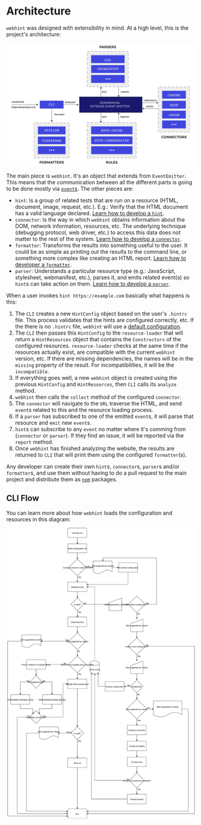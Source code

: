 # Architecture

`webhint` was designed with extensibility in mind. At a high level, this is
the project's architecture:

[![webhint's architecture](images/architecture.svg)](images/architecture.svg)

The main piece is `webhint`. It's an object that extends from `EventEmitter`.
This means that the communication between all the different parts is going to
be done mostly via [`event`s][events]. The other pieces are:

* `hint`: Is a group of related tests that are run on a resource (HTML,
  document, image, request, etc.). E.g.: Verify that the HTML document has a
  valid language declared.
  [Learn how to develop a `hint`][new hint].
* `connector`: Is the way in which `webhint` obtains information about the
  DOM, network information, resources, etc. The underlying technique (debugging
  protocol, web driver, etc.) to access this data does not matter to the rest
  of the system.
  [Learn how to develop a `connector`][new connector].
* `formatter`: Transforms the results into something useful to the user. It
  could be as simple as printing out the results to the command line, or
  something more complex like creating an HTML report.
  [Learn how to developer a `formatter`][new formatter].
* `parser`: Understands a particular resource type (e.g.: JavaScript,
  stylesheet, webmanifest, etc.), parses it, and emits related event(s) so
  `hint`s can take action on them.
  [Learn how to develop a `parser`][new parser].

When a user invokes `hint https://example.com` basically what happens is
this:

1. The `CLI` creates a new `HintConfig` object based on the user's
   `.hintrc` file. This process validates that the hints are configured
   correctly, etc. If the there is no `.hintrc` file, `webhint` will
   use a [default configuration][default configuration].
1. The `CLI` then passes this `HintConfig` to the `resource-loader` that
   will return a `HintResources` object that contains the `Constructors`
   of the configured resources. `resource-loader` checks at the same time if
   the resources actually exist, are compatible with the current `webhint`
   version, etc. If there are missing dependencies, the names will be in the
   `missing` property of the result. For incompatibilities, it will be the
   `incompatible`.
1. If everything goes well, a new `webhint` object is created using the
   previous `HintConfig` and `HintResources`, then `CLI` calls its
   `analyze` method.
1. `webhint` then calls the `collect` method of the configured `connector`.
1. The `connector` will navigate to the `URL` traverse the HTML, and send
   `event`s related to this and the resource loading process.
1. If a `parser` has subscribed to one of the emitted `event`s, it will parse
   that resource and `emit` new `event`s.
1. `hint`s can subscribe to any `event` no matter where it's comming from
   (`connector` or `parser`). If they find an issue, it will be reported via the
   `report` method.
1. Once `webhint` has finished analyzing the website, the results are returned
   to `CLI` that will print them using the configured `formatter`(s).

Any developer can create their own `hint`s, `connector`s, `parser`s
and/or `formatter`s, and use them without having to do a pull request to
the main project and distribute them as [`npm`][npm] packages.

## CLI Flow

You can learn more about how `webhint` loads the configuration and resources
in this diagram:

[![webhint's flow diagram](images/cli.svg)](images/cli.svg)

<!-- Link labels: -->

[default configuration]: ../../user-guide/#default-configuration
[events]: ./events/
[new connector]: ../how-to/connector/
[new formatter]:../how-to/formatter/
[new parser]: ../how-to/parser/
[new hint]: ../how-to/hint/
[npm]: https://www.npmjs.com/
[typescript]: https://www.typescriptlang.org/

